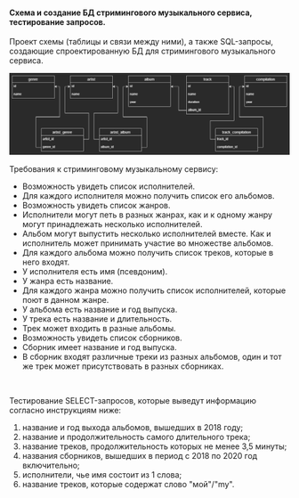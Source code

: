 #### Схема и создание БД стримингового музыкального сервиса, тестирование запросов.

Проект схемы (таблицы и связи между ними), а также SQL-запросы, создающие спроектированную БД для стримингового музыкального сервиса.

![diagram](diagram.png)


Требования к стриминговому музыкальному сервису:
- Возможность увидеть список исполнителей.
- Для каждого исполнителя можно получить список его альбомов.
- Возможность увидеть список жанров.
- Исполнители могут петь в разных жанрах, как и к одному жанру могут принадлежать несколько исполнителей.
- Альбом могут выпустить несколько исполнителей вместе. Как и исполнитель может принимать участие во множестве альбомов.
- Для каждого альбома можно получить список треков, которые в него входят.
- У исполнителя есть имя (псевдоним).
- У жанра есть название.
- Для каждого жанра можно получить список исполнителей, которые поют в данном жанре.
- У альбома есть название и год выпуска.
- У трека есть название и длительность.
- Трек может входить в разные альбомы.
- Возможность увидеть список сборников.
- Сборник имеет название и год выпуска.
- В сборник входят различные треки из разных альбомов, один и тот же трек может присутствовать в разных сборниках.

<br/>

Тестирование SELECT-запросов, которые выведут информацию согласно инструкциям ниже:  

1. название и год выхода альбомов, вышедших в 2018 году;
2. название и продолжительность самого длительного трека;
3. название треков, продолжительность которых не менее 3,5 минуты;
4. названия сборников, вышедших в период с 2018 по 2020 год включительно;
5. исполнители, чье имя состоит из 1 слова;
6. название треков, которые содержат слово "мой"/"my". 
